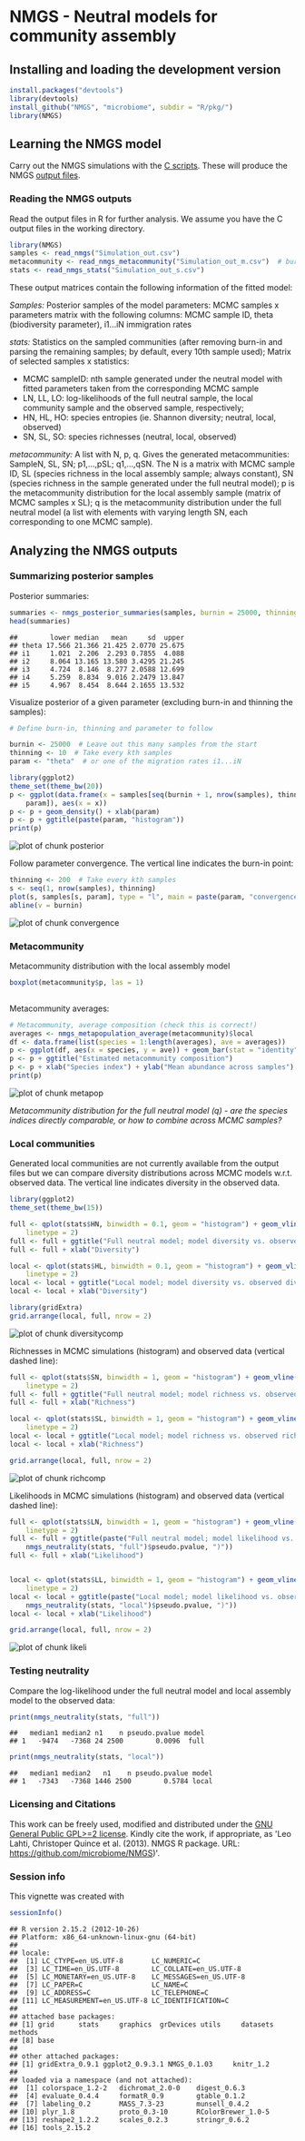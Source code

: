 <!--
%\VignetteEngine{knitr}
%\VignetteIndexEntry{An R Markdown Vignette made with knitr}
-->

NMGS - Neutral models for community assembly
===========

## Installing and loading the development version


```r
install.packages("devtools")
library(devtools)
install_github("NMGS", "microbiome", subdir = "R/pkg/")
library(NMGS)
```


## Learning the NMGS model

Carry out the NMGS simulations with the [C
scripts](https://github.com/microbiome/NMGS/tree/master/C). These will
produce the NMGS [output
files](https://github.com/microbiome/NMGS/tree/master/C/output).


### Reading the NMGS outputs

Read the output files in R for further analysis. We assume you have
the C output files in the working directory.


```r
library(NMGS)
samples <- read_nmgs("Simulation_out.csv")
metacommunity <- read_nmgs_metacommunity("Simulation_out_m.csv")  # burnin and thinning already included
stats <- read_nmgs_stats("Simulation_out_s.csv")
```


These output matrices contain the following information of the fitted model:

_Samples:_ Posterior samples of the model parameters: MCMC samples x
 parameters matrix with the following columns: MCMC sample ID, theta
 (biodiversity parameter), i1...iN immigration rates

_stats:_ Statistics on the sampled communities (after removing burn-in
and parsing the remaining samples; by default, every 10th sample
used); Matrix of selected samples x statistics: 
  * MCMC sampleID: nth sample generated under the neutral model with fitted parameters taken from the corresponding MCMC sample
  * LN, LL, LO: log-likelihoods of the full neutral sample, the local
community sample and the observed sample, respectively;
  * HN, HL, HO: species entropies (ie. Shannon diversity; neutral, local, observed)
  * SN, SL, SO: species richnesses (neutral, local, observed)

_metacommunity:_ A list with N, p, q. Gives the generated
 metacommunities: SampleN, SL, SN; p1,...,pSL; q1,...,qSN. The N is a
 matrix with MCMC sample ID, SL (species richness in the local
 assembly sample; always constant), SN (species richness in the sample
 generated under the full neutral model); p is the metacommunity
 distribution for the local assembly sample (matrix of MCMC samples x
 SL); q is the metacommunity distribution under the full neutral model
 (a list with elements with varying length SN, each corresponding to
 one MCMC sample).


## Analyzing the NMGS outputs

### Summarizing posterior samples

Posterior summaries:


```r
summaries <- nmgs_posterior_summaries(samples, burnin = 25000, thinning = 10)
head(summaries)
```

```
##        lower median   mean     sd  upper
## theta 17.566 21.366 21.425 2.0770 25.675
## i1     1.021  2.206  2.293 0.7855  4.088
## i2     8.064 13.165 13.580 3.4295 21.245
## i3     4.724  8.146  8.277 2.0588 12.699
## i4     5.259  8.834  9.016 2.2479 13.847
## i5     4.967  8.454  8.644 2.1655 13.532
```


Visualize posterior of a given parameter (excluding burn-in and
thinning the samples):


```r
# Define burn-in, thinning and parameter to follow

burnin <- 25000  # Leave out this many samples from the start
thinning <- 10  # Take every kth samples
param <- "theta"  # or one of the migration rates i1...iN

library(ggplot2)
theme_set(theme_bw(20))
p <- ggplot(data.frame(x = samples[seq(burnin + 1, nrow(samples), thinning), 
    param]), aes(x = x))
p <- p + geom_density() + xlab(param)
p <- p + ggtitle(paste(param, "histogram"))
print(p)
```

![plot of chunk posterior](figure/posterior.png) 


Follow parameter convergence. The vertical line indicates the burn-in point:


```r
thinning <- 200  # Take every kth samples
s <- seq(1, nrow(samples), thinning)
plot(s, samples[s, param], type = "l", main = paste(param, "convergence"))
abline(v = burnin)
```

![plot of chunk convergence](figure/convergence.png) 



### Metacommunity

Metacommunity distribution with the local assembly model


```r
boxplot(metacommunity$p, las = 1)
```

<img src="figure/metalocal.png" title="plot of chunk metalocal" alt="plot of chunk metalocal" width="1\textwidth" />


Metacommunity averages:


```r
# Metacommunity, average composition (check this is correct!)
averages <- nmgs_metapopulation_average(metacommunity)$local
df <- data.frame(list(species = 1:length(averages), ave = averages))
p <- ggplot(df, aes(x = species, y = ave)) + geom_bar(stat = "identity")
p <- p + ggtitle("Estimated metacommunity composition")
p <- p + xlab("Species index") + ylab("Mean abundance across samples")
print(p)
```

![plot of chunk metapop](figure/metapop.png) 


_Metacommunity distribution for the full neutral model (q) - are the species
indices directly comparable, or how to combine across MCMC samples?_


### Local communities

Generated local communities are not currently available from the
output files but we can compare diversity distributions across MCMC
models w.r.t. observed data. The vertical line indicates diversity in
the observed data.


```r
library(ggplot2)
theme_set(theme_bw(15))

full <- qplot(stats$HN, binwidth = 0.1, geom = "histogram") + geom_vline(x = unique(stats$HO), 
    linetype = 2)
full <- full + ggtitle("Full neutral model; model diversity vs. observed diversity")
full <- full + xlab("Diversity")

local <- qplot(stats$HL, binwidth = 0.1, geom = "histogram") + geom_vline(x = unique(stats$HO), 
    linetype = 2)
local <- local + ggtitle("Local model; model diversity vs. observed diversity")
local <- local + xlab("Diversity")

library(gridExtra)
grid.arrange(local, full, nrow = 2)
```

![plot of chunk diversitycomp](figure/diversitycomp.png) 



Richnesses in MCMC simulations (histogram) and observed data (vertical
dashed line):


```r
full <- qplot(stats$SN, binwidth = 1, geom = "histogram") + geom_vline(x = unique(stats$SO), 
    linetype = 2)
full <- full + ggtitle("Full neutral model; model richness vs. observed richness")
full <- full + xlab("Richness")

local <- qplot(stats$SL, binwidth = 1, geom = "histogram") + geom_vline(x = unique(stats$SO), 
    linetype = 2)
local <- local + ggtitle("Local model; model richness vs. observed richness")
local <- local + xlab("Richness")

grid.arrange(local, full, nrow = 2)
```

![plot of chunk richcomp](figure/richcomp.png) 


Likelihoods in MCMC simulations (histogram) and observed data (vertical
dashed line):


```r
full <- qplot(stats$LN, binwidth = 1, geom = "histogram") + geom_vline(x = unique(stats$LO), 
    linetype = 2)
full <- full + ggtitle(paste("Full neutral model; model likelihood vs. observed likelihood (p=", 
    nmgs_neutrality(stats, "full")$pseudo.pvalue, ")"))
full <- full + xlab("Likelihood")


local <- qplot(stats$LL, binwidth = 1, geom = "histogram") + geom_vline(x = unique(stats$LO), 
    linetype = 2)
local <- local + ggtitle(paste("Local model; model likelihood vs. observed likelihood (p=", 
    nmgs_neutrality(stats, "local")$pseudo.pvalue, ")"))
local <- local + xlab("Likelihood")

grid.arrange(local, full, nrow = 2)
```

![plot of chunk likeli](figure/likeli.png) 




### Testing neutrality

Compare the log-likelihood under the full neutral model and local
assembly model to the observed data:


```r
print(nmgs_neutrality(stats, "full"))
```

```
##   median1 median2 n1    n pseudo.pvalue model
## 1   -9474   -7368 24 2500        0.0096  full
```

```r
print(nmgs_neutrality(stats, "local"))
```

```
##   median1 median2   n1    n pseudo.pvalue model
## 1   -7343   -7368 1446 2500        0.5784 local
```



### Licensing and Citations

This work can be freely used, modified and distributed under the [GNU
General Public GPL>=2
license](https://en.wikipedia.org/wiki/GNU_General_Public_License). Kindly
cite the work, if appropriate, as 'Leo Lahti, Christoper Quince et
al. (2013). NMGS R package. URL: https://github.com/microbiome/NMGS)'.


### Session info

This vignette was created with


```r
sessionInfo()
```

```
## R version 2.15.2 (2012-10-26)
## Platform: x86_64-unknown-linux-gnu (64-bit)
## 
## locale:
##  [1] LC_CTYPE=en_US.UTF-8       LC_NUMERIC=C              
##  [3] LC_TIME=en_US.UTF-8        LC_COLLATE=en_US.UTF-8    
##  [5] LC_MONETARY=en_US.UTF-8    LC_MESSAGES=en_US.UTF-8   
##  [7] LC_PAPER=C                 LC_NAME=C                 
##  [9] LC_ADDRESS=C               LC_TELEPHONE=C            
## [11] LC_MEASUREMENT=en_US.UTF-8 LC_IDENTIFICATION=C       
## 
## attached base packages:
## [1] grid      stats     graphics  grDevices utils     datasets  methods  
## [8] base     
## 
## other attached packages:
## [1] gridExtra_0.9.1 ggplot2_0.9.3.1 NMGS_0.1.03     knitr_1.2      
## 
## loaded via a namespace (and not attached):
##  [1] colorspace_1.2-2   dichromat_2.0-0    digest_0.6.3      
##  [4] evaluate_0.4.4     formatR_0.9        gtable_0.1.2      
##  [7] labeling_0.2       MASS_7.3-23        munsell_0.4.2     
## [10] plyr_1.8           proto_0.3-10       RColorBrewer_1.0-5
## [13] reshape2_1.2.2     scales_0.2.3       stringr_0.6.2     
## [16] tools_2.15.2
```





